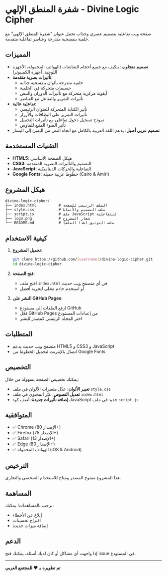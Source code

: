 # شفرة المنطق الإلهي - Divine Logic Cipher

صفحة ويب تفاعلية بتصميم عصري وجذاب تحمل عنوان "شفرة المنطق الإلهي" مع خلفية بنفسجية متدرجة وعناصر تفاعلية متقدمة.

## المميزات

- **تصميم متجاوب**: يتكيف مع جميع أحجام الشاشات (الهواتف المحمولة، الأجهزة اللوحية، أجهزة الكمبيوتر)
- **تأثيرات بصرية متقدمة**: 
  - خلفية متدرجة بألوان بنفسجية جذابة
  - جسيمات متحركة في الخلفية
  - أيقونة مركزية متحركة مع تأثيرات الدوران والنبض
  - تأثيرات التمرير والتفاعل مع العناصر
- **تفاعلية عالية**:
  - تأثير الكتابة المتحركة للعنوان الرئيسي
  - تأثيرات التمرير على البطاقات والأزرار
  - نموذج تسجيل دخول تفاعلي مع تأثيرات التحميل
  - تأثير الضوء المتبع للماوس
- **تصميم عربي أصيل**: يدعم اللغة العربية بالكامل مع اتجاه النص من اليمين إلى اليسار

## التقنيات المستخدمة

- **HTML5**: هيكل الصفحة الأساسي
- **CSS3**: التصميم والتأثيرات البصرية المتقدمة
- **JavaScript**: التفاعلية والحركات الديناميكية
- **Google Fonts**: خطوط عربية جميلة (Cairo & Amiri)

## هيكل المشروع

```
divine-logic-cipher/
├── index.html          # الملف الرئيسي للصفحة
├── style.css           # ملف التصميم والأنماط
├── script.js           # ملف JavaScript للتفاعلية
├── logo.png            # شعار المشروع
└── README.md           # ملف التوثيق (هذا الملف)
```

## كيفية الاستخدام

1. **تحميل المشروع**:
   ```bash
   git clone https://github.com/[username]/divine-logic-cipher.git
   cd divine-logic-cipher
   ```

2. **فتح الصفحة**:
   - افتح ملف `index.html` في أي متصفح ويب حديث
   - أو استخدم خادم محلي لتجربة أفضل

3. **النشر على GitHub Pages**:
   - ارفع الملفات إلى مستودع GitHub
   - فعّل GitHub Pages من إعدادات المستودع
   - اختر المجلد الرئيسي كمصدر للنشر

## المتطلبات

- متصفح ويب حديث يدعم HTML5 و CSS3 و JavaScript
- اتصال بالإنترنت لتحميل الخطوط من Google Fonts

## التخصيص

يمكنك تخصيص الصفحة بسهولة من خلال:

- **تغيير الألوان**: عدّل متغيرات الألوان في ملف `style.css`
- **تعديل النصوص**: غيّر المحتوى في ملف `index.html`
- **إضافة تأثيرات جديدة**: أضف كود JavaScript جديد في ملف `script.js`

## المتوافقية

- ✅ Chrome (الإصدار 80+)
- ✅ Firefox (الإصدار 75+)
- ✅ Safari (الإصدار 13+)
- ✅ Edge (الإصدار 80+)
- ✅ الهواتف المحمولة (iOS & Android)

## الترخيص

هذا المشروع مفتوح المصدر ومتاح للاستخدام الشخصي والتجاري.

## المساهمة

نرحب بالمساهمات! يمكنك:
- إبلاغ عن الأخطاء
- اقتراح تحسينات
- إضافة ميزات جديدة

## الدعم

إذا واجهت أي مشاكل أو كان لديك أسئلة، يمكنك فتح issue في المستودع.

---

**تم تطويره بـ ❤️ للمجتمع العربي**

